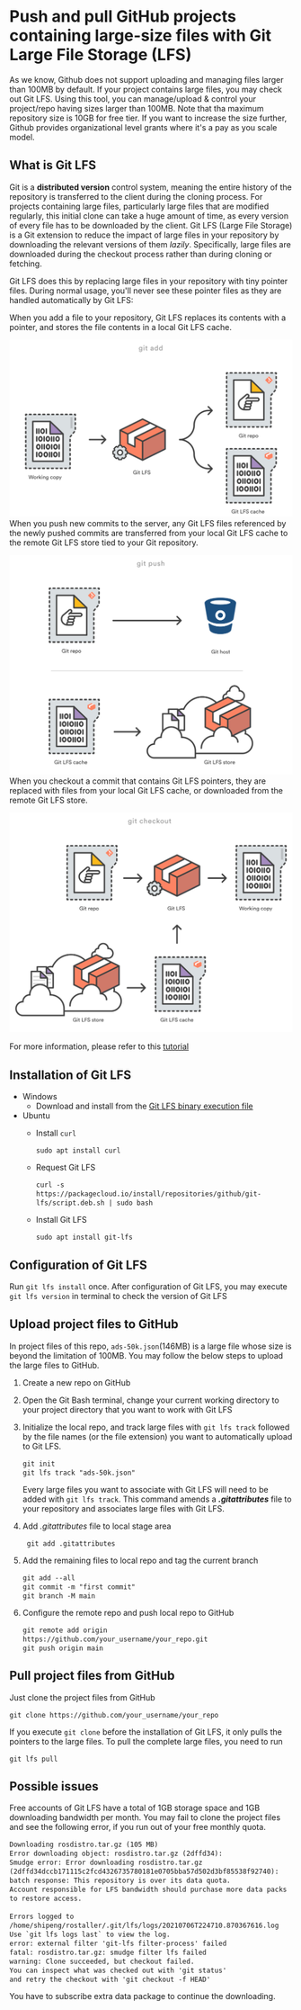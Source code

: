 # Push and pull GitHub projects containing large-size files with Git Large File Storage (LFS)

As we know, Github does not support uploading and managing files larger than 100MB by default. If your project contains large files, you may check out Git LFS. Using this tool, you can manage/upload & control your project/repo having sizes larger than 100MB. Note that tha maximum repository size is 10GB for free tier. If you want to increase the size further, Github provides organizational level grants where it's a pay as you scale model.

## What is Git LFS
Git is a **distributed version** control system, meaning the entire history of the repository is transferred to the client during the cloning process. For projects containing large files, particularly large files that are modified regularly, this initial clone can take a huge amount of time, as every version of every file has to be downloaded by the client. Git LFS (Large File Storage) is a Git extension to reduce the impact of large files in your repository by downloading the relevant versions of them *lazily*. Specifically, large files are downloaded during the checkout process rather than during cloning or fetching.

Git LFS does this by replacing large files in your repository with tiny pointer files. During normal usage, you'll never see these pointer files as they are handled automatically by Git LFS:

When you add a file to your repository, Git LFS replaces its contents with a pointer, and stores the file contents in a local Git LFS cache. 

![git lfs - git add](git_add.svg)
When you push new commits to the server, any Git LFS files referenced by the newly pushed commits are transferred from your local Git LFS cache to the remote Git LFS store tied to your Git repository. 

![git lfs - git push](git_push.svg)
When you checkout a commit that contains Git LFS pointers, they are replaced with files from your local Git LFS cache, or downloaded from the remote Git LFS store.

![git lfs - git checkout](git_checkout.svg)

For more information, please refer to this [tutorial](https://www.atlassian.com/git/tutorials/git-lfs)
## Installation of Git LFS
* Windows
  * Download and install from the [Git LFS binary execution file](https://git-lfs.github.com/)
* Ubuntu
  * Install `curl`

        sudo apt install curl

  * Request Git LFS

        curl -s https://packagecloud.io/install/repositories/github/git-lfs/script.deb.sh | sudo bash

  * Install Git LFS

        sudo apt install git-lfs

## Configuration of Git LFS
Run `git lfs install` once. After configuration of Git LFS, you may execute `git lfs version` in terminal to check the version of Git LFS

## Upload project files to GitHub
In project files of this repo, `ads-50k.json`(146MB) is a large file whose size is beyond the limitation of 100MB. You may follow the below steps to upload the large files to GitHub.

1. Create a new repo on GitHub
2. Open the Git Bash terminal, change your current working directory to your project directory that you want to work with Git LFS
3.  Initialize the local repo, and track large files with `git lfs track` followed by the file names (or the file extension) you want to automatically upload to Git LFS.

        git init
        git lfs track "ads-50k.json"

    Every large files you want to associate with Git LFS will need to be added with `git lfs track`. This command amends a ***.gitattributes*** file to your repository and associates large files with Git LFS.

4.  Add *.gitattributes* file to local stage area

         git add .gitattributes

5.  Add the remaining files to local repo and tag the current branch

        git add --all
        git commit -m "first commit"
        git branch -M main

6.  Configure the remote repo and push local repo to GitHub

        git remote add origin https://github.com/your_username/your_repo.git
        git push origin main

## Pull project files from GitHub
Just clone the project files from GitHub

    git clone https://github.com/your_username/your_repo

If you execute `git clone` before the installation of Git LFS, it only pulls the pointers to the large files. To pull the complete large files, you need to run

    git lfs pull

## Possible issues
Free accounts of Git LFS have a total of 1GB storage space and 1GB downloading bandwidth per month. You may fail to clone the project files and see the following error, if you run out of your free monthly quota.

    Downloading rosdistro.tar.gz (105 MB)
    Error downloading object: rosdistro.tar.gz (2dffd34):
    Smudge error: Error downloading rosdistro.tar.gz (2dffd34dccb171115c2fcd4326735780181e0705bba57d502d3bf85538f92740):
    batch response: This repository is over its data quota.
    Account responsible for LFS bandwidth should purchase more data packs to restore access.

    Errors logged to /home/shipeng/rostaller/.git/lfs/logs/20210706T224710.870367616.log
    Use `git lfs logs last` to view the log.
    error: external filter 'git-lfs filter-process' failed
    fatal: rosdistro.tar.gz: smudge filter lfs failed
    warning: Clone succeeded, but checkout failed.
    You can inspect what was checked out with 'git status'
    and retry the checkout with 'git checkout -f HEAD'


You have to subscribe extra data package to continue the downloading.